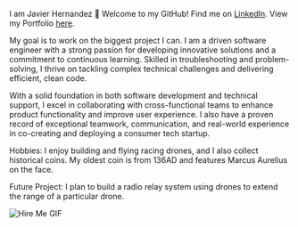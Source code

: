 I am Javier Hernandez
👋 Welcome to my GitHub!
Find me on [LinkedIn](https://www.linkedin.com/in/javier-hernandez-75919412a/).
View my Portfolio [here](https://app.netlify.com/sites/deft-monstera-89f81d/overview).

My goal is to work on the biggest project I can. I am a driven software engineer with a strong passion for developing innovative solutions and a commitment to continuous learning. Skilled in troubleshooting and problem-solving, I thrive on tackling complex technical challenges and delivering efficient, clean code.

With a solid foundation in both software development and technical support, I excel in collaborating with cross-functional teams to enhance product functionality and improve user experience. I also have a proven record of exceptional teamwork, communication, and real-world experience in co-creating and deploying a consumer tech startup.

Hobbies:
I enjoy building and flying racing drones, and I also collect historical coins. My oldest coin is from 136AD and features Marcus Aurelius on the face.

Future Project:
I plan to build a radio relay system using drones to extend the range of a particular drone.

![Hire Me GIF](https://media.giphy.com/media/clnORRzuaBV7rNisCP/giphy.gif)
